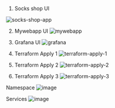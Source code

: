 1. Socks shop UI

![socks-shop-app](https://user-images.githubusercontent.com/105358644/227717100-fce83b25-b4d9-495f-a906-eca17b0a0027.PNG)


2. Mywebapp UI
![mywebapp](https://user-images.githubusercontent.com/105358644/227717025-a1c8f07d-64a6-492a-9079-6d4a1406d79b.PNG)

3. Grafana UI
![grafana](https://user-images.githubusercontent.com/105358644/227717071-01bfc827-d3c5-4457-9724-a47256fb8e9c.png)

4. Terraform Apply 1
![terraform-apply-1](https://user-images.githubusercontent.com/105358644/227717565-ef0c49e1-3ca0-4a6f-87c0-3aabc5264f8f.png)

5. Terraform Apply 2
![terraform-apply-2](https://user-images.githubusercontent.com/105358644/227717599-9b893960-7abe-47bd-89b5-d1726a21479e.png)

6. Terraform Apply 3
![terraform-apply-3](https://user-images.githubusercontent.com/105358644/227717629-9c1677bd-f5af-4cbc-956d-0483786d55ca.png)

Namespace
![image](https://user-images.githubusercontent.com/105358644/227717950-56851fef-8697-4ee4-a50f-a31aa09c6620.png)

Services
![image](https://user-images.githubusercontent.com/105358644/227718078-6cec2dcc-f1ba-4047-9cee-6eae143f29cc.png)
